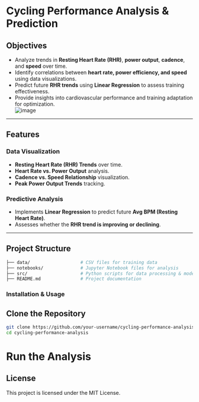 # Cycling Performance Analysis & Prediction  

## Objectives  
- Analyze trends in **Resting Heart Rate (RHR)**, **power output**, **cadence**, and **speed** over time.  
- Identify correlations between **heart rate, power efficiency, and speed** using data visualizations.  
- Predict future **RHR trends** using **Linear Regression** to assess training effectiveness.  
- Provide insights into cardiovascular performance and training adaptation for optimization.  
![image](https://github.com/user-attachments/assets/ab86b477-cf07-478b-a89e-c2cfc32bcdb2)

---

## Features  

### Data Visualization  
- **Resting Heart Rate (RHR) Trends** over time.  
- **Heart Rate vs. Power Output** analysis.  
- **Cadence vs. Speed Relationship** visualization.  
- **Peak Power Output Trends** tracking.  

### Predictive Analysis  
- Implements **Linear Regression** to predict future **Avg BPM (Resting Heart Rate)**.  
- Assesses whether the **RHR trend is improving or declining**.  

---

## Project Structure  
```bash
├── data/                   # CSV files for training data
├── notebooks/              # Jupyter Notebook files for analysis
├── src/                    # Python scripts for data processing & modeling
├── README.md               # Project documentation
```

### Installation & Usage
## Clone the Repository
```bash
git clone https://github.com/your-username/cycling-performance-analysis.git
cd cycling-performance-analysis
```

# Run the Analysis 

## License 
This project is licensed under the MIT License.




